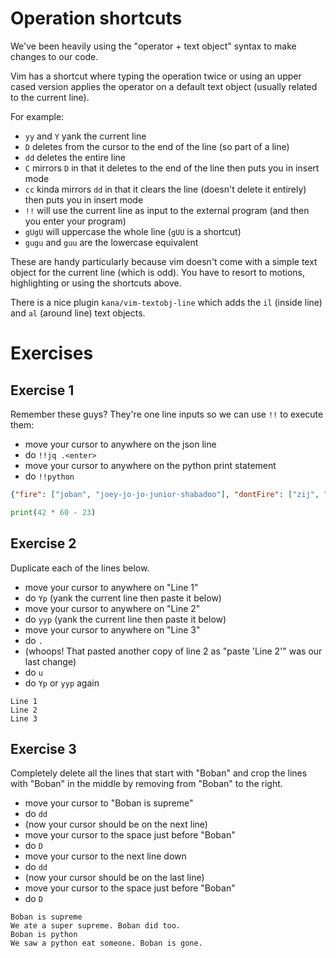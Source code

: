 # Operation shortcuts

We've been heavily using the "operator + text object" syntax to make changes to our code.

Vim has a shortcut where typing the operation twice or using an upper cased version
applies the operator on a default text object (usually related to the current line).

For example:

- `yy` and `Y` yank the current line
- `D` deletes from the cursor to the end of the line (so part of a line)
- `dd` deletes the entire line
- `C` mirrors `D` in that it deletes to the end of the line then puts you in insert mode
- `cc` kinda mirrors `dd` in that it clears the line (doesn't delete it entirely) then puts you in insert mode
- `!!` will use the current line as input to the external program (and then you enter your program)
- `gUgU` will uppercase the whole line (`gUU` is a shortcut)
- `gugu` and `guu` are the lowercase equivalent

These are handy particularly because vim doesn't come with a simple text object for the current line (which is odd).
You have to resort to motions, highlighting or using the shortcuts above.

There is a nice plugin `kana/vim-textobj-line` which adds the `il` (inside line) and `al` (around line) text objects.

# Exercises

## Exercise 1

Remember these guys? They're one line inputs so we can use `!!` to execute them:

- move your cursor to anywhere on the json line
- do `!!jq .<enter>`
- move your cursor to anywhere on the python print statement
- do `!!python`

```json
{"fire": ["joban", "joey-jo-jo-junior-shabadoo"], "dontFire": ["zij", "james", "jonathan"]}
```

```python
print(42 * 60 - 23)
```

## Exercise 2

Duplicate each of the lines below.

- move your cursor to anywhere on "Line 1" 
- do `Yp` (yank the current line then paste it below)
- move your cursor to anywhere on "Line 2"
- do `yyp` (yank the current line then paste it below)
- move your cursor to anywhere on "Line 3"
- do `.`
- (whoops! That pasted another copy of line 2 as "paste 'Line 2'" was our last change)
- do `u`
- do `Yp` or `yyp` again

```
Line 1
Line 2
Line 3
```

## Exercise 3

Completely delete all the lines that start with "Boban" and crop the lines with "Boban" in the middle by removing from "Boban" to the right.

- move your cursor to "Boban is supreme"
- do `dd`
- (now your cursor should be on the next line)
- move your cursor to the space just before "Boban"
- do `D`
- move your cursor to the next line down
- do `dd`
- (now your cursor should be on the last line)
- move your cursor to the space just before "Boban"
- do `D`

```
Boban is supreme
We ate a super supreme. Boban did too.
Boban is python
We saw a python eat someone. Boban is gone.
```
